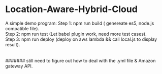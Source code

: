 # Location-Aware-Hybrid-Cloud

A simple demo program:
Step 1: npm run build ( genereate es5, node.js compatible file). <br />
Step 2: npm run test (Let babel plugin work, need more test cases). <br />
Step 3: npm run deploy (deploy on aws lambda && call local.js to display result). <br />
<br><br>
#######
still need to figure out how to deal with the .yml file & Amazon gateway API.
